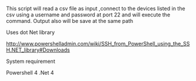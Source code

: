 This script will read a csv file as input ,connect to the devices listed in the csv using a username and password at port 22 and will execute the command. Output also will be save at the same path

Uses dot Net library

http://www.powershelladmin.com/wiki/SSH_from_PowerShell_using_the_SSH.NET_library#Downloads

System requirement

Powershell 4
.Net 4
